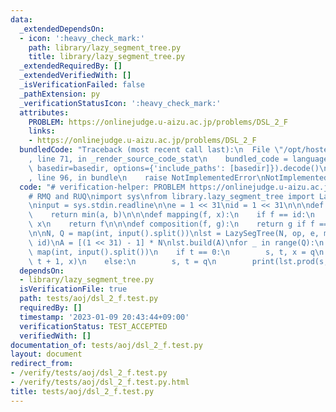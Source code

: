 ```yaml
---
data:
  _extendedDependsOn:
  - icon: ':heavy_check_mark:'
    path: library/lazy_segment_tree.py
    title: library/lazy_segment_tree.py
  _extendedRequiredBy: []
  _extendedVerifiedWith: []
  _isVerificationFailed: false
  _pathExtension: py
  _verificationStatusIcon: ':heavy_check_mark:'
  attributes:
    PROBLEM: https://onlinejudge.u-aizu.ac.jp/problems/DSL_2_F
    links:
    - https://onlinejudge.u-aizu.ac.jp/problems/DSL_2_F
  bundledCode: "Traceback (most recent call last):\n  File \"/opt/hostedtoolcache/PyPy/3.7.13/x64/site-packages/onlinejudge_verify/documentation/build.py\"\
    , line 71, in _render_source_code_stat\n    bundled_code = language.bundle(stat.path,\
    \ basedir=basedir, options={'include_paths': [basedir]}).decode()\n  File \"/opt/hostedtoolcache/PyPy/3.7.13/x64/site-packages/onlinejudge_verify/languages/python.py\"\
    , line 96, in bundle\n    raise NotImplementedError\nNotImplementedError\n"
  code: "# verification-helper: PROBLEM https://onlinejudge.u-aizu.ac.jp/problems/DSL_2_F\n\
    # RMQ and RUQ\nimport sys\nfrom library.lazy_segment_tree import LazySegTree\n\
    \ninput = sys.stdin.readline\n\ne = 1 << 31\nid = 1 << 31\n\n\ndef op(a, b):\n\
    \    return min(a, b)\n\n\ndef mapping(f, x):\n    if f == id:\n        return\
    \ x\n    return f\n\n\ndef composition(f, g):\n    return g if f == id else f\n\
    \n\nN, Q = map(int, input().split())\nlst = LazySegTree(N, op, e, mapping, composition,\
    \ id)\nA = [(1 << 31) - 1] * N\nlst.build(A)\nfor _ in range(Q):\n    t, *q =\
    \ map(int, input().split())\n    if t == 0:\n        s, t, x = q\n        lst.apply(s,\
    \ t + 1, x)\n    else:\n        s, t = q\n        print(lst.prod(s, t + 1))\n"
  dependsOn:
  - library/lazy_segment_tree.py
  isVerificationFile: true
  path: tests/aoj/dsl_2_f.test.py
  requiredBy: []
  timestamp: '2023-01-09 20:43:44+09:00'
  verificationStatus: TEST_ACCEPTED
  verifiedWith: []
documentation_of: tests/aoj/dsl_2_f.test.py
layout: document
redirect_from:
- /verify/tests/aoj/dsl_2_f.test.py
- /verify/tests/aoj/dsl_2_f.test.py.html
title: tests/aoj/dsl_2_f.test.py
---
```

